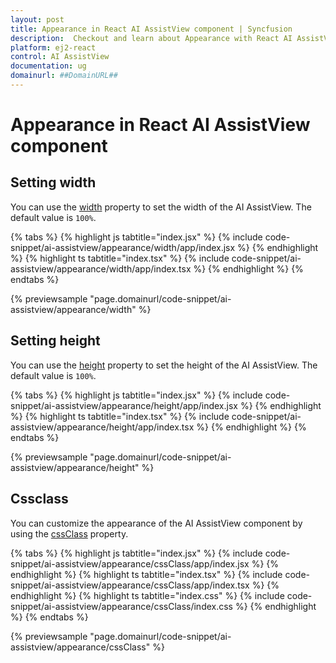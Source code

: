```yaml
---
layout: post
title: Appearance in React AI AssistView component | Syncfusion
description:  Checkout and learn about Appearance with React AI AssistView component of Syncfusion Essential JS 2 and more details.
platform: ej2-react
control: AI AssistView
documentation: ug
domainurl: ##DomainURL##
---
```


# Appearance in React AI AssistView component

## Setting width

You can use the [width](https://ej2.syncfusion.com/react/documentation/api/ai-assistview/#width) property to set the width of the AI AssistView. The default value is `100%`.

{% tabs %}
{% highlight js tabtitle="index.jsx" %}
{% include code-snippet/ai-assistview/appearance/width/app/index.jsx %}
{% endhighlight %}
{% highlight ts tabtitle="index.tsx" %}
{% include code-snippet/ai-assistview/appearance/width/app/index.tsx %}
{% endhighlight %}
{% endtabs %}

{% previewsample "page.domainurl/code-snippet/ai-assistview/appearance/width" %}

## Setting height

You can use the [height](https://ej2.syncfusion.com/react/documentation/api/ai-assistview/#height) property to set the height of the AI AssistView. The default value is `100%`.

{% tabs %}
{% highlight js tabtitle="index.jsx" %}
{% include code-snippet/ai-assistview/appearance/height/app/index.jsx %}
{% endhighlight %}
{% highlight ts tabtitle="index.tsx" %}
{% include code-snippet/ai-assistview/appearance/height/app/index.tsx %}
{% endhighlight %}
{% endtabs %}

{% previewsample "page.domainurl/code-snippet/ai-assistview/appearance/height" %}

## Cssclass

You can customize the appearance of the AI AssistView component by using the [cssClass](https://ej2.syncfusion.com/react/documentation/api/ai-assistview/#cssclass) property.

{% tabs %}
{% highlight js tabtitle="index.jsx" %}
{% include code-snippet/ai-assistview/appearance/cssClass/app/index.jsx %}
{% endhighlight %}
{% highlight ts tabtitle="index.tsx" %}
{% include code-snippet/ai-assistview/appearance/cssClass/app/index.tsx %}
{% endhighlight %}
{% highlight ts tabtitle="index.css" %}
{% include code-snippet/ai-assistview/appearance/cssClass/index.css %}
{% endhighlight %}
{% endtabs %}

{% previewsample "page.domainurl/code-snippet/ai-assistview/appearance/cssClass" %}
